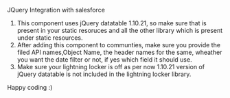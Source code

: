 JQuery Integration with salesforce 

1. This component uses jQuery datatable 1.10.21, so make sure that is present in your static resoruces and all the other library which is present under static resources.
2. After adding this component to communties, make sure you provide the filed API names,Object Name, the header names for the same, wheather you want the date filter or not, if yes which field it should use.
3. Make sure your lightning locker is off as per now 1.10.21 version of jQuery datatable is not included in the lightning locker library.

Happy coding :)